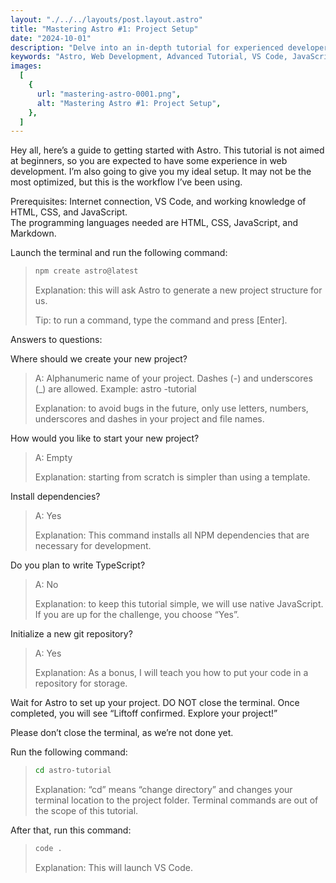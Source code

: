 ```yaml
---
layout: "./../../layouts/post.layout.astro"
title: "Mastering Astro #1: Project Setup"
date: "2024-10-01"
description: "Delve into an in-depth tutorial for experienced developers to navigate Astro, exploring optimal setups, command-line workflows, and project structuring. Elevate your web development skills with Astro's powerful capabilities."
keywords: "Astro, Web Development, Advanced Tutorial, VS Code, JavaScript, Project Setup, Command-line Workflow, NPM Dependencies, Git Repository, Markdown"
images:
  [
    {
      url: "mastering-astro-0001.png",
      alt: "Mastering Astro #1: Project Setup",
    },
  ]
---
```


Hey all, here’s a guide to getting started with Astro. This tutorial is not aimed at beginners, so you are expected to have some experience in web development. I’m also going to give you my ideal setup. It may not be the most optimized, but this is the workflow I’ve been using.

Prerequisites: Internet connection, VS Code, and working knowledge of HTML, CSS, and JavaScript.<br>
The programming languages needed are HTML, CSS, JavaScript, and Markdown.

Launch the terminal and run the following command:

> ```bash
> npm create astro@latest
> ```
>
> Explanation: this will ask Astro to generate a new project structure for us.
>
> Tip: to run a command, type the command and press [Enter].

Answers to questions:

Where should we create your new project?

> A: Alphanumeric name of your project. Dashes (-) and underscores (\_) are allowed. Example: astro -tutorial
>
> Explanation: to avoid bugs in the future, only use letters, numbers, underscores and dashes in your project and file names.

How would you like to start your new project?

> A: Empty
>
> Explanation: starting from scratch is simpler than using a template.

Install dependencies?

> A: Yes
>
> Explanation: This command installs all NPM dependencies that are necessary for development.

Do you plan to write TypeScript?

> A: No
>
> Explanation: to keep this tutorial simple, we will use native JavaScript. If you are up for the challenge, you choose “Yes”.

Initialize a new git repository?

> A: Yes
>
> Explanation: As a bonus, I will teach you how to put your code in a repository for storage.

Wait for Astro to set up your project. DO NOT close the terminal. Once completed, you will see “Liftoff confirmed. Explore your project!”

Please don’t close the terminal, as we’re not done yet.

Run the following command:

> ```bash
> cd astro-tutorial
> ```
>
> Explanation: “cd” means “change directory” and changes your terminal location to the project folder. Terminal commands are out of the scope of this tutorial.

After that, run this command:

> ```bash
> code .
> ```
>
> Explanation: This will launch VS Code.
